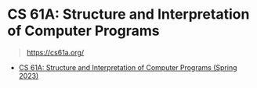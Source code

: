 # CS 61A: Structure and Interpretation of Computer Programs

> <https://cs61a.org/>

- [CS 61A: Structure and Interpretation of Computer Programs (Spring 2023)](https://inst.eecs.berkeley.edu/~cs61a/sp23/)
